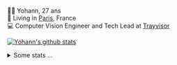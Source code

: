<p>
  👨🏻 <bold>Yohann</bold>, 27 ans<br/>
  💼 Living in <a href="https://www.google.com/maps?q=paris">Paris</a>, France<br/>
  💻 Computer Vision Engineer and Tech Lead at <a href="https://trayvisor.com/">Trayvisor</a><br/>
</p>

<a href="https://github.com/anuraghazra/github-readme-stats"><img align="center" src="https://github-readme-stats-go94hl40s-yohann84l.vercel.app//api?username=yohann84L&show_icons=true&include_all_commits=true" alt="Yohann's github stats" /> </a>


<details>
  <summary>Some stats ...</summary><br/>
  

<!--START_SECTION:waka-->
![Code Time](http://img.shields.io/badge/Code%20Time-434%20hrs%2049%20mins-blue)

![Profile Views](http://img.shields.io/badge/Profile%20Views-0-blue)

**🐱 My GitHub Data** 

> 📦 440.5 kB Used in GitHub's Storage 
 > 
> 🏆 193 Contributions in the Year 2023
 > 
> 🚫 Not Opted to Hire
 > 
> 📜 24 Public Repositories 
 > 
> 🔑 21 Private Repositories 
 > 
**I'm an Early 🐤** 

```text
🌞 Morning                877 commits         ████████░░░░░░░░░░░░░░░░░   32.74 % 
🌆 Daytime                1552 commits        ██████████████░░░░░░░░░░░   57.93 % 
🌃 Evening                244 commits         ██░░░░░░░░░░░░░░░░░░░░░░░   09.11 % 
🌙 Night                  6 commits           ░░░░░░░░░░░░░░░░░░░░░░░░░   00.22 % 
```
📅 **I'm Most Productive on Thursday** 

```text
Monday                   468 commits         ████░░░░░░░░░░░░░░░░░░░░░   17.47 % 
Tuesday                  493 commits         █████░░░░░░░░░░░░░░░░░░░░   18.40 % 
Wednesday                598 commits         ██████░░░░░░░░░░░░░░░░░░░   22.32 % 
Thursday                 665 commits         ██████░░░░░░░░░░░░░░░░░░░   24.82 % 
Friday                   438 commits         ████░░░░░░░░░░░░░░░░░░░░░   16.35 % 
Saturday                 5 commits           ░░░░░░░░░░░░░░░░░░░░░░░░░   00.19 % 
Sunday                   12 commits          ░░░░░░░░░░░░░░░░░░░░░░░░░   00.45 % 
```


📊 **This Week I Spent My Time On** 

```text
🕑︎ Time Zone: Europe/Paris

💬 Programming Languages: 
Python                   4 hrs 50 mins       ████████████████████░░░░░   78.86 % 
TOML                     38 mins             ███░░░░░░░░░░░░░░░░░░░░░░   10.41 % 
SQL                      24 mins             ██░░░░░░░░░░░░░░░░░░░░░░░   06.65 % 
YAML                     7 mins              ░░░░░░░░░░░░░░░░░░░░░░░░░   01.92 % 
Other                    4 mins              ░░░░░░░░░░░░░░░░░░░░░░░░░   01.19 % 

🔥 Editors: 
PyCharm                  6 hrs 1 min         █████████████████████████   98.29 % 
VS Code                  6 mins              ░░░░░░░░░░░░░░░░░░░░░░░░░   01.71 % 

💻 Operating System: 
Mac                      6 hrs 7 mins        █████████████████████████   100.00 % 
```

**I Mostly Code in Python** 

```text
Python                   18 repos            ██████████████░░░░░░░░░░░   54.55 % 
Java                     6 repos             █████░░░░░░░░░░░░░░░░░░░░   18.18 % 
Jupyter Notebook         2 repos             ██░░░░░░░░░░░░░░░░░░░░░░░   06.06 % 
JavaScript               2 repos             ██░░░░░░░░░░░░░░░░░░░░░░░   06.06 % 
Shell                    1 repo              █░░░░░░░░░░░░░░░░░░░░░░░░   03.03 % 
```




 Last Updated on 03/03/2023 03:30:40 UTC
<!--END_SECTION:waka-->
